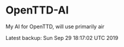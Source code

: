 # OpenTTD-AI
My AI for OpenTTD, will use primarily air

Latest backup: Sun Sep 29 18:17:02 UTC 2019
